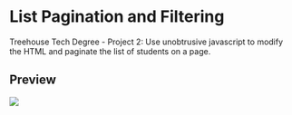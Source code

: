 # List Pagination and Filtering

Treehouse Tech Degree - Project 2: Use unobtrusive javascript to modify the HTML and paginate the list of students on a page. 

## Preview

![](preview.gif)
